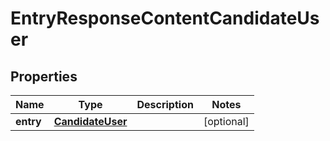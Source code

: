 # EntryResponseContentCandidateUser

## Properties
Name | Type | Description | Notes
------------ | ------------- | ------------- | -------------
**entry** | [**CandidateUser**](CandidateUser.md) |  |  [optional]
